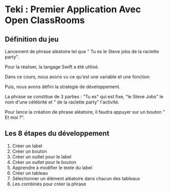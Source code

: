 # Teki : Premier Application Avec Open ClassRooms


## Définition du jeu

Lancement de phrase aléatoire tel que " Tu es le Steve jobs de la raclette party".

Pour la réaliser, la langage Swift a été utilisé.

Dans ce cours, nous avons vu ce qu'est une variable et une fonction 

Puis, nous avons défini la strategie de développement.

La phrase se constitue de 3 parties : "Tu es" qui est fixe, "le Steve Jobs" le nom d'une célébrité et " de la raclette party" l'activité.

Pour lance la création de phrase aléatoire, il faudra appuyer sur un bouton " Et moi ?".


## Les 8 étapes du développement 

1. Créer un label 
2. Créer un bouton 
3. Créer un outlet pour le label 
4. Créer un outlet pour le bouton
5. Apprendre à modifier le texte du label 
6. Créer un tableau 
7. Sélectionner un élément aléatoire dans chacun des tableaux
8. Les combinés pour créer la phrase

